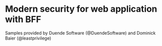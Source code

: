 # Modern security for web application with BFF

Samples provided by Duende Software (@DuendeSoftware) and Dominick Baier (@leastprivilege)
